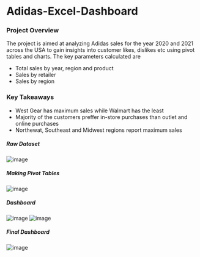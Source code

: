# Adidas-Excel-Dashboard

### Project Overview 
The project is aimed at analyzing Adidas sales for the year 2020 and 2021 across the USA to gain insights into customer likes, dislikes etc using pivot tables and charts.
The key parameters calculated are 
- Total sales by year, region and product
- Sales by retailer
- Sales by region

### Key Takeaways 
- West Gear has maximum sales while Walmart has the least
- Majority of the customers preffer in-store purchases than outlet and online purchases
- Northewat, Southeast and Midwest regions report maximum sales

##### Raw Dataset
![image](https://github.com/AwesomeAru/Adidas-Excel-Dashboard/assets/93476957/d620ce26-e37d-478a-a964-8ed64a6f975e)

##### Making Pivot Tables
![image](https://github.com/AwesomeAru/Adidas-Excel-Dashboard/assets/93476957/a62f2126-bf12-4176-96a0-b1a43fff41d4)

##### Dashboard
![image](https://github.com/AwesomeAru/Adidas-Excel-Dashboard/assets/93476957/880d113d-da29-47b4-8c05-d9982df449bd)
![image](https://github.com/AwesomeAru/Adidas-Excel-Dashboard/assets/93476957/cc5ddfc4-77d6-4cb2-9cbd-f46f3e3143bb)

##### Final Dashboard
![image](https://github.com/AwesomeAru/Adidas-Excel-Dashboard/assets/93476957/5e6b9f5d-a46a-4509-8413-ecc1bf04896f)

